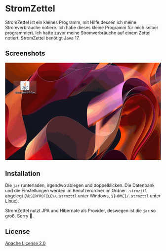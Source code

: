 # StromZettel

StromZettel ist ein kleines Programm, mit Hilfe dessen ich meine Stromverbräuche notiere.
Ich habe dieses kleine Programm für mich selber programmiert. Ich hatte zuvor meine Stromverbräuche
auf einem Zettel notiert. StromZettel benötigt Java 17.

## Screenshots

![](screenshots/video.gif)

## Installation

Die `jar` runterladen, irgendwo ablegen und doppelklicken.
Die Datenbank und die Einstellungen werden im Benutzerordner im Ordner `.strmzttl` abgelegt
(`%USERPROFILE%\.strmzttl` unter Windows, `${HOME}/.strmzttl` unter Linux).

StromZettel nutzt JPA und Hibernate als Provider, deswegen ist die `jar` so groß. Sorry 🤥.

## License
[Apache License 2.0](https://choosealicense.com/licenses/apache-2.0/)